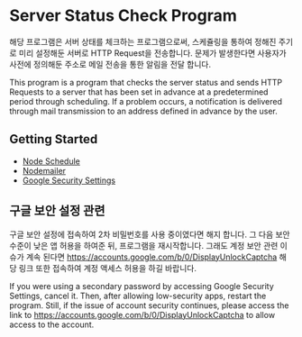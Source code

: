 # Server Status Check Program

해당 프로그램은 서버 상태를 체크하는 프로그램으로써, 스케쥴링을 통하여 정해진 주기로 미리 설정해둔 서버로 HTTP Request을 전송합니다.
문제가 발생한다면 사용자가 사전에 정의해둔 주소로 메일 전송을 통한 알림을 전달 합니다.

This program is a program that checks the server status and sends HTTP Requests to a server that has been set in advance at a predetermined period through scheduling. If a problem occurs, a notification is delivered through mail transmission to an address defined in advance by the user.

## Getting Started

- [Node Schedule](https://github.com/node-schedule/node-schedule#readme)
- [Nodemailer](https://nodemailer.com/about/)
- [Google Security Settings](https://myaccount.google.com/lesssecureapps)


## 구글 보안 설정 관련

구글 보안 설정에 접속하여 2차 비밀번호를 사용 중이였다면 해지 합니다. 그 다음 보안 수준이 낮은 앱 허용을 하여준 뒤, 프로그램을 재시작합니다.
그래도 계정 보안 관련 이슈가 계속 된다면 https://accounts.google.com/b/0/DisplayUnlockCaptcha 해당 링크 또한 접속하여 계정 액세스 허용을 하길 바랍니다. 

If you were using a secondary password by accessing Google Security Settings, cancel it. Then, after allowing low-security apps, restart the program.
Still, if the issue of account security continues, please access the link to https://accounts.google.com/b/0/DisplayUnlockCaptcha to allow access to the account.
